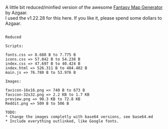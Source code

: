 A little bit reduced/minfied version of the awesome [Fantasy Map Generator](https://azgaar.github.io/Fantasy-Map-Generator) by Azgaar.  
I used the v1.22.28 for this here. If you like it, please spend some dollars to Azgaar.

~~~~~

Reduced

Scripts:  

fonts.css => 8.680 B to 7.775 B  
icons.css => 57.842 B to 54.238 B  
index.css => 47.697 B to 40.424 B   
index.html => 526.311 B to 484.402 B  
main.js => 76.780 B to 53.976 B  

Images:

favicon-16x16.png => 740 B to 673 B
favicon-32x32.png => 2.2 KB to 1.7 KB
preview.png => 90.3 KB to 72.8 KB
Reddit.png => 509 B to 506 B  

TODO:  
* Change the images completly with base64 versions, see base64.md  
* Include everything outlinked, like Google fonts.
